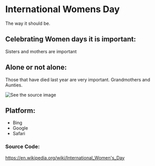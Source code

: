 # International Womens Day
The way it should be. 

## Celebrating Women days it is important:
Sisters and mothers are important 

## Alone or not alone: 
Those that have died last year are very important. Grandmothers and Aunties.

<img src="https://th.bing.com/th/id/OIP.XOBbTx5QeCaJ7TwqqiS0NgHaEr?pid=ImgDet&amp;rs=1" alt="See the source image"/>

## Platform:
* Bing
* Google
* Safari 


### Source Code:
https://en.wikipedia.org/wiki/International_Women's_Day





